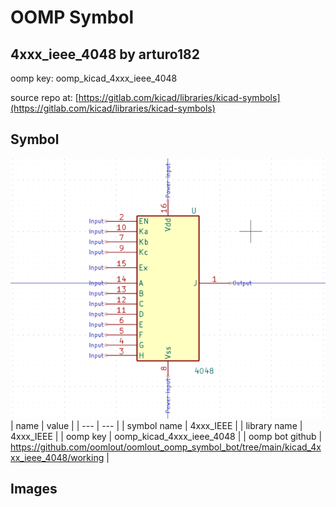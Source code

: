 # OOMP Symbol  
## 4xxx_ieee_4048  by arturo182  
  
oomp key: oomp_kicad_4xxx_ieee_4048  
  
source repo at: [https://gitlab.com/kicad/libraries/kicad-symbols](https://gitlab.com/kicad/libraries/kicad-symbols)  
## Symbol  
  
[![working.png](working_600.png)](working.png)  
| name | value | 
| --- | --- | 
| symbol name | 4xxx_IEEE | 
| library name | 4xxx_IEEE | 
| oomp key | oomp_kicad_4xxx_ieee_4048 | 
| oomp bot github | https://github.com/oomlout/oomlout_oomp_symbol_bot/tree/main/kicad_4xxx_ieee_4048/working | 
## Images  
